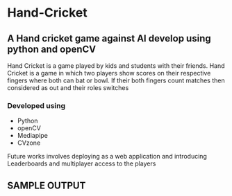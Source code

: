 # Hand-Cricket
## A Hand cricket game against AI develop using python and openCV

Hand Cricket is a game played by kids and students with their friends. Hand Cricket is a game in which two players show scores on their respective fingers where both can bat or bowl. If their both fingers count matches then considered as out and their roles switches

### Developed using
- Python
- openCV
- Mediapipe
- CVzone

Future works involves deploying as a web application and introducing Leaderboards and multiplayer access to the players

## SAMPLE OUTPUT
